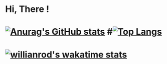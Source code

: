 # Hi, There !
# [![Anurag's GitHub stats](https://github-readme-stats.vercel.app/api?username=xperhub&count_private=true&show_icons=true&theme=radical)](https://github.com/anuraghazra/github-readme-stats) #[![Top Langs](https://github-readme-stats.vercel.app/api/top-langs/?username=xperhub&hide=javascript,html,css,scss,php)](https://github.com/anuraghazra/github-readme-stats)
# [![willianrod's wakatime stats](https://github-readme-stats.vercel.app/api/wakatime?username=willianrod)](https://github.com/anuraghazra/github-readme-stats)
